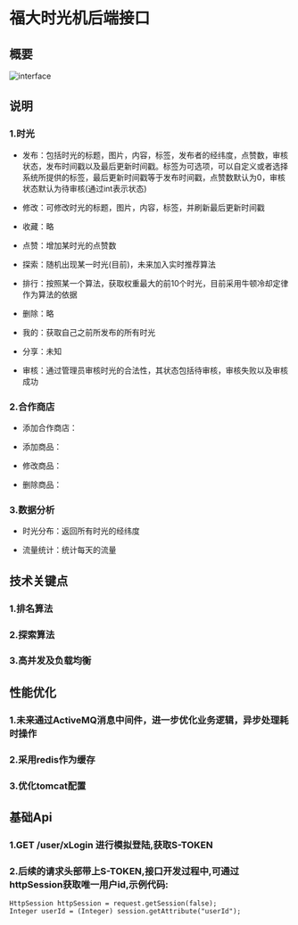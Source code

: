 ﻿# 福大时光机后端接口

## 概要

![interface](http://hlx-blog.oss-cn-beijing.aliyuncs.com/18-10-2/88793019.jpg)

## 说明

### 1.时光

* 发布：包括时光的标题，图片，内容，标签，发布者的经纬度，点赞数，审核状态，发布时间戳以及最后更新时间戳。标签为可选项，可以自定义或者选择系统所提供的标签，最后更新时间戳等于发布时间戳，点赞数默认为0，审核状态默认为待审核(通过int表示状态)

* 修改：可修改时光的标题，图片，内容，标签，并刷新最后更新时间戳

* 收藏：略

* 点赞：增加某时光的点赞数

* 探索：随机出现某一时光(目前)，未来加入实时推荐算法

* 排行：按照某一个算法，获取权重最大的前10个时光，目前采用牛顿冷却定律作为算法的依据

* 删除：略

* 我的：获取自己之前所发布的所有时光

* 分享：未知

* 审核：通过管理员审核时光的合法性，其状态包括待审核，审核失败以及审核成功

### 2.合作商店

* 添加合作商店：

* 添加商品：

* 修改商品：

* 删除商品：

### 3.数据分析

* 时光分布：返回所有时光的经纬度

* 流量统计：统计每天的流量

## 技术关键点

### 1.排名算法

### 2.探索算法

### 3.高并发及负载均衡

## 性能优化

### 1.未来通过**ActiveMQ**消息中间件，进一步优化业务逻辑，异步处理耗时操作

### 2.采用redis作为缓存

### 3.优化tomcat配置

## 基础Api

### 1.GET /user/xLogin 进行模拟登陆,获取S-TOKEN

### 2.后续的请求头部带上S-TOKEN,接口开发过程中,可通过httpSession获取唯一用户id,示例代码:  
```
HttpSession httpSession = request.getSession(false);
Integer userId = (Integer) session.getAttribute("userId");
```